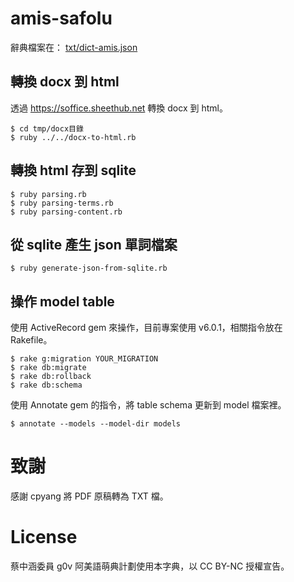 # amis-safolu

辭典檔案在： [txt/dict-amis.json](https://github.com/miaoski/amis-safolu/blob/master/txt/dict-amis.json)

## 轉換 docx 到 html

透過 https://soffice.sheethub.net 轉換 docx 到 html。

```
$ cd tmp/docx目錄
$ ruby ../../docx-to-html.rb
```

## 轉換 html 存到 sqlite

```
$ ruby parsing.rb
$ ruby parsing-terms.rb
$ ruby parsing-content.rb
```

## 從 sqlite 產生 json 單詞檔案

```
$ ruby generate-json-from-sqlite.rb
```

## 操作 model table

使用 ActiveRecord gem 來操作，目前專案使用 v6.0.1，相關指令放在 Rakefile。

```
$ rake g:migration YOUR_MIGRATION
$ rake db:migrate
$ rake db:rollback
$ rake db:schema
```

使用 Annotate gem 的指令，將 table schema 更新到 model 檔案裡。

```
$ annotate --models --model-dir models
```

# 致謝

感謝 cpyang 將 PDF 原稿轉為 TXT 檔。

# License

蔡中涵委員 g0v 阿美語萌典計劃使用本字典，以 CC BY-NC 授權宣告。
